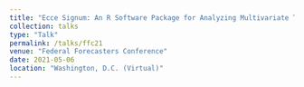 ```yaml
---
title: "Ecce Signum: An R Software Package for Analyzing Multivariate Time Series"
collection: talks
type: "Talk"
permalink: /talks/ffc21
venue: "Federal Forecasters Conference"
date: 2021-05-06
location: "Washington, D.C. (Virtual)"
---
```

